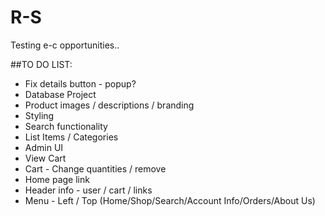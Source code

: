 # R-S
Testing e-c opportunities..

##TO DO LIST:
* Fix details button - popup?
* Database Project
* Product images / descriptions / branding
* Styling
* Search functionality
* List Items / Categories
* Admin UI
* View Cart
* Cart - Change quantities / remove
* Home page link
* Header info - user / cart / links
* Menu - Left / Top (Home/Shop/Search/Account Info/Orders/About Us)

